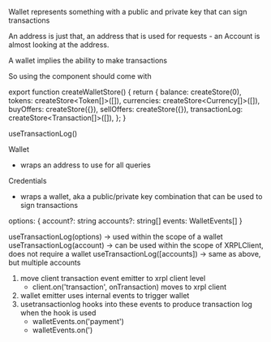 Wallet represents something with a public and private key that can sign transactions

An address is just that, an address that is used for requests - an Account is almost looking at the address.

A wallet implies the ability to make transactions

So using the <Wallet> component should come with <Credentials>

export function createWalletStore() {
    return {
        balance: createStore<number>(0),
        tokens: createStore<Token[]>([]),
        currencies: createStore<Currency[]>([]),
        buyOffers: createStore<OfferStore>({}),
        sellOffers: createStore<OfferStore>({}),
		transactionLog: createStore<Transaction[]>([]),
    };
}

useTransactionLog()

<Credentials seed={}>
	<Wallet address={}>
	</Wallet>
</Credentials>


Wallet
- wraps an address to use for all queries

Credentials
- wraps a wallet, aka a public/private key combination that can be used to sign transactions



options: {
	account?: string
	accounts?: string[]
	events: WalletEvents[]
}

useTransactionLog(options) -> used within the scope of a wallet
useTransactionLog(account) -> can be used within the scope of XRPLClient, does not require a wallet
useTransactionLog([accounts]) -> same as above, but multiple accounts


1. move client transaction event emitter to xrpl client level
	- client.on('transaction', onTransaction) moves to xrpl client
2. wallet emitter uses internal events to trigger wallet
3. usetransactionlog hooks into these events to produce transaction log when the hook is used
	- walletEvents.on('payment')
	- walletEvents.on(')


<Wallet seed={}>
	<Account address={}>
	</Account>
</Wallet>

